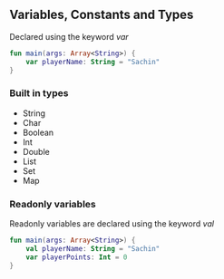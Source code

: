 ## Variables, Constants and Types
Declared using the keyword *var*

```kotlin
fun main(args: Array<String>) {
	var playerName: String = "Sachin"
}
```

### Built in types

* String
* Char
* Boolean
* Int
* Double
* List
* Set
* Map

### Readonly variables

Readonly variables are declared using the keyword *val*

```kotlin
fun main(args: Array<String>) {
	val playerName: String = "Sachin"
	var playerPoints: Int = 0
}
```